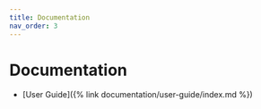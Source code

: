 ```yaml
---
title: Documentation
nav_order: 3
---
```


# Documentation

- [User Guide]({% link documentation/user-guide/index.md %})